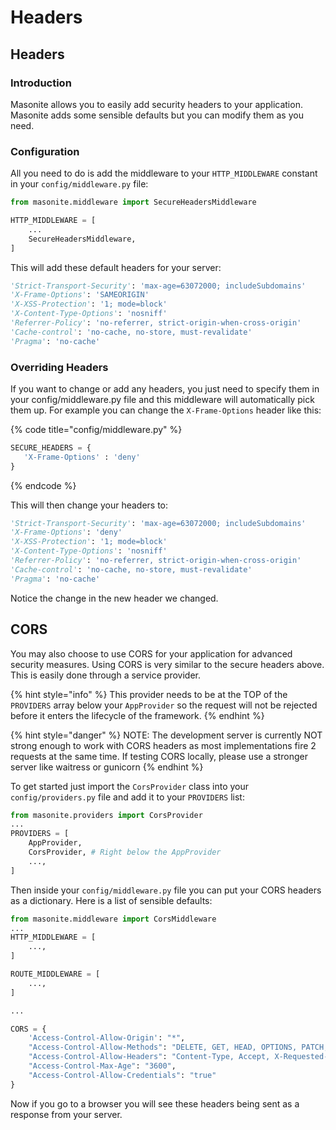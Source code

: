 # Headers

## Headers

### Introduction

Masonite allows you to easily add security headers to your application. Masonite adds some sensible defaults but you can modify them as you need.

### Configuration

All you need to do is add the middleware to your `HTTP_MIDDLEWARE` constant in your `config/middleware.py` file:

```python
from masonite.middleware import SecureHeadersMiddleware

HTTP_MIDDLEWARE = [
    ...
    SecureHeadersMiddleware,
]
```

This will add these default headers for your server:

```python
'Strict-Transport-Security': 'max-age=63072000; includeSubdomains'
'X-Frame-Options': 'SAMEORIGIN'
'X-XSS-Protection': '1; mode=block'
'X-Content-Type-Options': 'nosniff'
'Referrer-Policy': 'no-referrer, strict-origin-when-cross-origin'
'Cache-control': 'no-cache, no-store, must-revalidate'
'Pragma': 'no-cache'
```

### Overriding Headers

If you want to change or add any headers, you just need to specify them in your config/middleware.py file and this middleware will automatically pick them up. For example you can change the `X-Frame-Options` header like this:

{% code title="config/middleware.py" %}
```python
SECURE_HEADERS = {
   'X-Frame-Options' : 'deny'
}
```
{% endcode %}

This will then change your headers to:

```python
'Strict-Transport-Security': 'max-age=63072000; includeSubdomains'
'X-Frame-Options': 'deny'
'X-XSS-Protection': '1; mode=block'
'X-Content-Type-Options': 'nosniff'
'Referrer-Policy': 'no-referrer, strict-origin-when-cross-origin'
'Cache-control': 'no-cache, no-store, must-revalidate'
'Pragma': 'no-cache'
```

Notice the change in the new header we changed.

## CORS

You may also choose to use CORS for your application for advanced security measures. Using CORS is very similar to the secure headers above. This is easily done through a service provider.

{% hint style="info" %}
This provider needs to be at the TOP of the `PROVIDERS` array below your `AppProvider` so the request will not be rejected before it enters the lifecycle of the framework.
{% endhint %}

{% hint style="danger" %}
NOTE: The development server is currently NOT strong enough to work with CORS headers as most implementations fire 2 requests at the same time. If testing CORS locally, please use a stronger server like waitress or gunicorn
{% endhint %}

To get started just import the `CorsProvider` class into your `config/providers.py` file and add it to your `PROVIDERS` list:

```python
from masonite.providers import CorsProvider
...
PROVIDERS = [
    AppProvider,
    CorsProvider, # Right below the AppProvider
    ...,
]
```

Then inside your `config/middleware.py` file you can put your CORS headers as a dictionary. Here is a list of sensible defaults:

```python
from masonite.middleware import CorsMiddleware
...
HTTP_MIDDLEWARE = [
    ...,
]

ROUTE_MIDDLEWARE = [
    ...,
]

...

CORS = {
    'Access-Control-Allow-Origin': "*",
    "Access-Control-Allow-Methods": "DELETE, GET, HEAD, OPTIONS, PATCH, POST, PUT",
    "Access-Control-Allow-Headers": "Content-Type, Accept, X-Requested-With",
    "Access-Control-Max-Age": "3600",
    "Access-Control-Allow-Credentials": "true"
}
```

Now if you go to a browser you will see these headers being sent as a response from your server.

